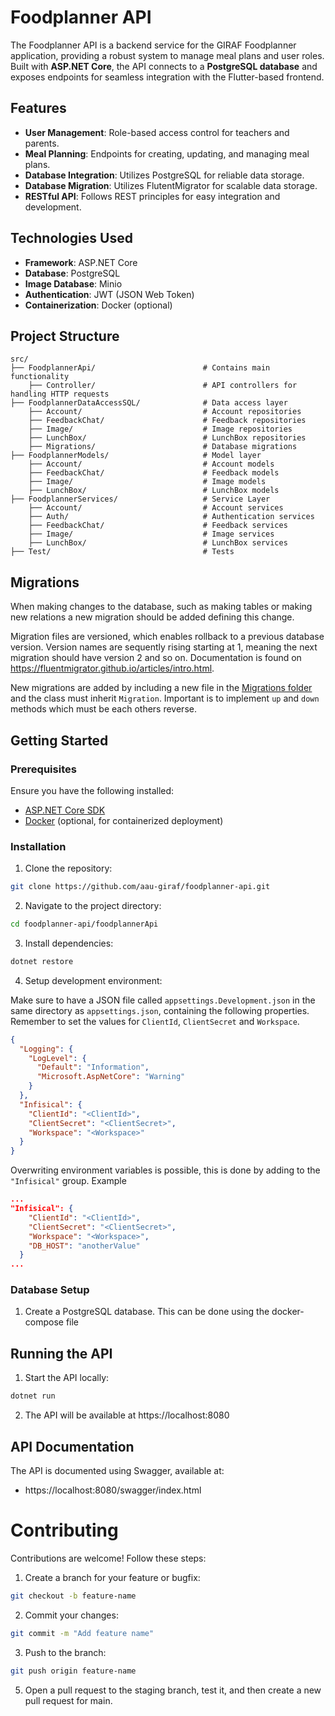 # Foodplanner API

The Foodplanner API is a backend service for the GIRAF Foodplanner application, providing a robust system to manage meal plans and user roles. Built with **ASP.NET Core**, the API connects to a **PostgreSQL database** and exposes endpoints for seamless integration with the Flutter-based frontend.

## Features

- **User Management**: Role-based access control for teachers and parents.
- **Meal Planning**: Endpoints for creating, updating, and managing meal plans.
- **Database Integration**: Utilizes PostgreSQL for reliable data storage.
- **Database Migration**: Utilizes FlutentMigrator for scalable data storage.
- **RESTful API**: Follows REST principles for easy integration and development.

## Technologies Used

- **Framework**: ASP.NET Core
- **Database**: PostgreSQL
- **Image Database**: Minio
- **Authentication**: JWT (JSON Web Token)
- **Containerization**: Docker (optional)

## Project Structure

```plaintext
src/
├── FoodplannerApi/                        # Contains main functionality
    ├── Controller/                        # API controllers for handling HTTP requests
├── FoodplannerDataAccessSQL/              # Data access layer
    ├── Account/                           # Account repositories
    ├── FeedbackChat/                      # Feedback repositories
    ├── Image/                             # Image repositories
    ├── LunchBox/                          # LunchBox repositories
    ├── Migrations/                        # Database migrations
├── FoodplannerModels/                     # Model layer
    ├── Account/                           # Account models
    ├── FeedbackChat/                      # Feedback models
    ├── Image/                             # Image models
    ├── LunchBox/                          # LunchBox models
├── FoodplannerServices/                   # Service Layer
    ├── Account/                           # Account services
    ├── Auth/                              # Authentication services
    ├── FeedbackChat/                      # Feedback services
    ├── Image/                             # Image services
    ├── LunchBox/                          # LunchBox services
├── Test/                                  # Tests
```

## Migrations

When making changes to the database, such as making tables or making new relations a new migration should be added defining this change. 

Migration files are versioned, which enables rollback to a previous database version. Version names are sequently rising starting at 1, meaning the next migration should have version 2 and so on. Documentation is found on https://fluentmigrator.github.io/articles/intro.html.

New migrations are added by including a new file in the [Migrations folder](https://github.com/aau-giraf/foodplanner-api/tree/staging/FoodplannerDataAccessSql/Migrations) and the class must inherit `Migration`. Important is to implement `up` and `down` methods which must be each others reverse.

## Getting Started

### Prerequisites

Ensure you have the following installed:
- [ASP.NET Core SDK](https://dotnet.microsoft.com/en-us/download)
- [Docker](https://www.docker.com) (optional, for containerized deployment)

### Installation
1. Clone the repository:
```bash
git clone https://github.com/aau-giraf/foodplanner-api.git
```
2. Navigate to the project directory:
```bash
cd foodplanner-api/foodplannerApi
```
3. Install dependencies:
```bash
dotnet restore
```
4. Setup development environment:

Make sure to have a JSON file called `appsettings.Development.json` in the same directory as `appsettings.json`, containing the following properties. Remember to set the values for `ClientId`, `ClientSecret` and `Workspace`.
```json
{
  "Logging": {
    "LogLevel": {
      "Default": "Information",
      "Microsoft.AspNetCore": "Warning"
    }
  },
  "Infisical": {
    "ClientId": "<ClientId>",
    "ClientSecret": "<ClientSecret>",
    "Workspace": "<Workspace>"
  }
}
```

Overwriting environment variables is possible, this is done by adding to the `"Infisical"` group.
Example
```json
...
"Infisical": {
    "ClientId": "<ClientId>",
    "ClientSecret": "<ClientSecret>",
    "Workspace": "<Workspace>",
    "DB_HOST": "anotherValue"
  }
...
```

### Database Setup
1. Create a PostgreSQL database.
   This can be done using the docker-compose file <link her>

## Running the API
1. Start the API locally:
```bash
dotnet run
```
2. The API will be available at https://localhost:8080

## API Documentation

The API is documented using Swagger, available at:
- https://localhost:8080/swagger/index.html

# Contributing
Contributions are welcome! Follow these steps:
1. Create a branch for your feature or bugfix:
```bash
git checkout -b feature-name
```
2. Commit your changes:
```bash
git commit -m "Add feature name"
```
3. Push to the branch:
```bash
git push origin feature-name
```
5. Open a pull request to the staging branch, test it, and then create a new pull request for main.
